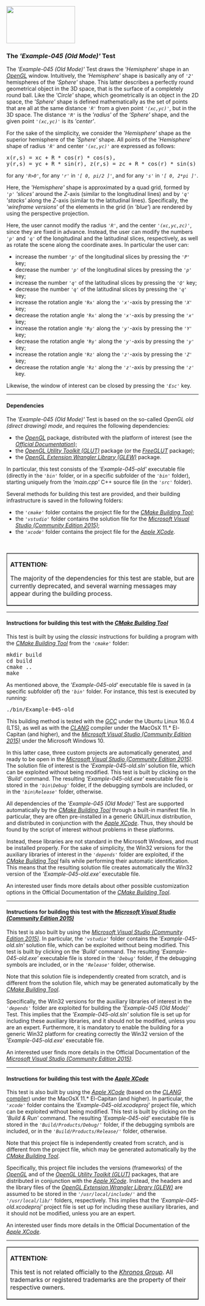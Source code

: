 <A href="http://www.opengl.org"><IMG src='https://www.khronos.org/assets/images/api_logos/opengl.png' border=0 width="180" height="97"></A>

<H3>The <i>'Example-045 (Old Mode)'</i> Test</H3>

The <i>'Example-045 (Old Mode)'</i> Test draws the <i>'Hemisphere'</i> shape in an <A href="http://www.opengl.org"><i>OpenGL</i></A> window. Intuitively, the <i>'Hemisphere'</i> shape is basically any of <code><i>'2'</i></code> hemispheres of the <i>'Sphere'</i> shape. This latter describes a perfectly round geometrical object in the 3D space, that is the surface of a completely round ball. Like the <i>'Circle'</i> shape, which geometrically is an object in the 2D space, the <i>'Sphere'</i> shape is defined mathematically as the set of points that are all at the same distance <code><i>'R'</i></code> from a given point <code><i>'(xc,yc)'</i></code>, but in the 3D space. The distance <code><i>'R'</i></code> is the <i>'radius'</i> of the <i>'Sphere'</i> shape, and the given point <code><i>'(xc,yc)'</i></code> is its <i>'center'</i></code>.<p>For the sake of the simplicity, we consider the <i>'Hemisphere'</i> shape as the superior hemisphere of the <i>'Sphere'</i> shape. All points of the <i>'Hemisphere'</i> shape of radius <code><i>'R'</i></code> and center <code><i>'(xc,yc)'</i></code> are expressed as follows:<p><pre>x(r,s) = xc + R * cos(r) * cos(s), y(r,s) = yc + R * sin(r), z(r,s) = zc + R * cos(r) * sin(s)</pre><p>for any <code><i>'R>0'</i></code>, for any <code><i>'r'</i></code> in <code><i>'[ 0, pi/2 ]'</i></code>, and for any <code><i>'s'</i></code> in <code><i>'[ 0, 2*pi ]'</i></code>.<p>Here, the <i>'Hemisphere'</i> shape is approximated by a quad grid, formed by <code><i>'p'</i></code> <i>'slices'</i> around the <i>Z</i>-axis (similar to the longitudinal lines) and by <code><i>'q'</i></code>  <i>'stacks'</i> along the <i>Z</i>-axis (similar to the latitudinal lines). Specifically, the <i>'wireframe versions'</i> of the elements in the grid (in <i>'blue'</i>) are rendered by using the perspective projection.<p>Here, the user cannot modify the radius <code><i>'R'</i></code>, and the center <code><i>'(xc,yc,zc)'</i></code>, since they are fixed in advance. Instead, the user can modify the numbers <code><i>'p'</i></code> and <code><i>'q'</i></code> of the longitudinal and the latitudinal slices, respectively, as well as rotate the scene along the coordinate axes. In particular the user can:<p><ul>
<li>increase the number <code><i>'p'</i></code> of the longitudinal slices by pressing the <code><i>'P'</i></code> key;</li>
<li>decrease the number <code><i>'p'</i></code> of the longitudinal slices by pressing the <code><i>'p'</i></code> key;</li>
<li>increase the number <code><i>'q'</i></code> of the latitudinal slices by pressing the <code><i>'Q'</i></code> key;</li>
<li>decrease the number <code><i>'q'</i></code> of the latitudinal slices by pressing the <code><i>'q'</i></code> key;</li>
<li>increase the rotation angle <code>'Rx'</i></code> along the <code><i>'x'</i></code>-axis by pressing the <code><i>'X'</i></code> key;</li>
<li>decrease the rotation angle <code>'Rx'</i></code> along the <code><i>'x'</i></code>-axis by pressing the <code><i>'x'</i></code> key;</li>
<li>increase the rotation angle <code>'Ry'</i></code> along the <code><i>'y'</i></code>-axis by pressing the <code><i>'Y'</i></code> key;</li>
<li>decrease the rotation angle <code>'Ry'</i></code> along the <code><i>'y'</i></code>-axis by pressing the <code><i>'y'</i></code> key;</li>
<li>increase the rotation angle <code>'Rz'</i></code> along the <code><i>'z'</i></code>-axis by pressing the <code><i>'Z'</i></code> key;</li>
<li>decrease the rotation angle <code>'Rz'</i></code> along the <code><i>'z'</i></code>-axis by pressing the <code><i>'z'</i></code> key.</li></ul><p>Likewise, the window of interest can be closed by pressing the <code><i>'Esc'</i></code> key.<p>





<p><hr><p><h4>Dependencies</h4>

The <i>'Example-045 (Old Mode)'</i> Test is based on the so-called <i>OpenGL old (direct drawing) mode</i>, and requires the following dependencies:<ul>

<li>the <A href="http://www.opengl.org"><i>OpenGL</i></A> package, distributed with the platform of interest (see the <i><A href="https://www.khronos.org/opengl/wiki/Getting_Started">Official Documentation</A></i>);</li>
<li>the <i><A href="https://www.opengl.org/resources/libraries/glut/">OpenGL Utility Toolkit (GLUT)</A></i> package (or the <A href="http://freeglut.sourceforge.net/"><i>FreeGLUT</i></A> package);</li>
<li>the <A href="http://glew.sourceforge.net/"><i>OpenGL Extension Wrangler Library (GLEW)</i></A> package.</li></ul><p>In particular, this test consists of the <i>'Example-045-old'</i> executable file (directly in the <i><code>'bin'</code></i> folder, or in a specific subfolder of the <i><code>'bin'</code></i> folder), starting uniquely from the <i>'main.cpp'</i> C++ source file (in the <i><code>'src'</code></i> folder).<p>Several methods for building this test are provided, and their building infrastructure is saved in the following folders:<p><ul>
<li>the <i><code>'cmake'</code></i> folder contains the project file for the <i><A href="http://cmake.org">CMake Building Tool</A></i>;</li>
<li>the <i><code>'vstudio'</code></i> folder contains the solution file for the <i><A href="http://www.visualstudio.com/">Microsoft Visual Studio (Community Edition 2015)</A></i>;</li>
<li>the <i><code>'xcode'</code></i> folder contains the project file for the <i><A href="http://developer.apple.com/xcode/">Apple XCode</A></i>.</li></ul><br><table border=1><tr><td><p><b>ATTENTION:</b><p>The majority of the dependencies for this test are stable, but are currently deprecated, and several warning messages may appear during the building process.<p></td></tr></table><p><hr><p>

<h4>Instructions for building this test with the <i><A href="http://cmake.org">CMake Building Tool</A></i></h4>

This test is built by using the <i>classic</i> instructions for building a program with the <i><A href="http://cmake.org">CMake Building Tool</A></i> from the <i><code>'cmake\'</code></i> folder:
<pre>mkdir build
cd build
cmake ..
make
</pre><p>As mentioned above, the <i>'Example-045-old'</i> executable file is saved in (a specific subfolder of) the <i><code>'bin'</code></i> folder. For instance, this test is executed by running:<pre>./bin/Example-045-old</pre><p>This building method is tested with the <A href="http://gcc.gnu.org/"><i>GCC</i></A> under the Ubuntu Linux 16.0.4 (LTS), as well as with the <A href="http://clang.llvm.org/"><i>CLANG</i></A> compiler under the MacOsX 11.* El-Capitan (and higher), and the <A href="http://www.visualstudio.com/"><i>Microsoft Visual Studio (Community Edition 2015)</i></A> under the Microsoft Windows 10.<p>In this latter case, three custom projects are automatically generated, and ready to be open in the <A href="http://www.visualstudio.com/"><i>Microsoft Visual Studio (Community Edition 2015)</i></A>. The solution file of interest is the <i>'Example-045-old.sln'</i> solution file, which can be exploited without being modified. This test is built by clicking on the <i>'Build'</i> command. The resulting <i>'Example-045-old.exe'</i> executable file is stored in the <i><code>'bin\Debug'</code></i> folder, if the debugging symbols are included, or in the <i><code>'bin\Release'</code></i> folder, otherwise.<p>

All dependencies of the <i>'Example-045 (Old Mode)'</i> Test are supported automatically by the <i><A href="http://cmake.org">CMake Building Tool</A></i> through a built-in manifest file. In particular, they are often pre-installed in a generic GNU/Linux distribution, and distributed in conjunction with the <A href="http://developer.apple.com/xcode/"><i>Apple XCode</i></A>. Thus, they should be found by the script of interest without problems in these platforms.<p>Instead, these libraries are not standard in the Microsoft Windows, and must be installed properly. For the sake of simplicity, the Win32 versions for the auxiliary libraries of interest in the <i><code>'depends'</code></i> folder are exploited, if the <i><A href="http://cmake.org">CMake Building Tool</A></i> fails while performing their automatic identification. This means that the resulting solution file creates automatically the Win32 version of the <i>'Example-045-old.exe'</i> executable file.<p>An interested user finds more details about other possible customization options in the Official Documentation of the <i><A href="http://cmake.org">CMake Building Tool</A></i>.<p><hr><p>

<h4>Instructions for building this test with the <i><A href="http://www.visualstudio.com/">Microsoft Visual Studio (Community Edition 2015)</A></i></h4>

This test is also built by using the <A href="http://www.visualstudio.com/"><i>Microsoft Visual Studio (Community Edition 2015)</i></A>. In particular, the <i><code>'vstudio\'</code></i> folder contains the <i>'Example-045-old.sln'</i> solution file, which can be exploited without being modified. This test is built by clicking on the <i>'Build'</i> command. The resulting <i>'Example-045-old.exe'</i> executable file is stored in the <i><code>'Debug'</code></i> folder, if the debugging symbols are included, or in the <i><code>'Release'</code></i> folder, otherwise.

Note that this solution file is independently created from scratch, and is different from the solution file, which may be generated automatically by the <i><A href="http://cmake.org">CMake Building Tool</A></i>.

Specifically, the Win32 versions for the auxiliary libraries of interest in the <i><code>'depends\'</code></i> folder are exploited for building the <i>'Example-045 (Old Mode)'</i> Test. This implies that the <i>'Example-045-old.sln'</i> solution file is set up for including these auxiliary libraries, and it should not be modified, unless you are an expert. Furthermore, it is mandatory to enable the building for a generic Win32 platform for creating correctly the Win32 version of the <i>'Example-045-old.exe'</i> executable file.<p>An interested user finds more details in the Official Documentation of the <i><A href="http://www.visualstudio.com/">Microsoft Visual Studio (Community Edition 2015)</A></i>.<p><hr><p>

<h4>Instructions for building this test with the <i><A href="http://developer.apple.com/xcode/">Apple XCode</A></i></h4>

This test is also built by using the <A href="http://developer.apple.com/xcode/"><i>Apple XCode</i></A> (based on the <A href="http://clang.llvm.org/"><i>CLANG</i> compiler</A>) under the MacOsX 11.* El-Capitan (and higher). In particular, the <i><code>'xcode'</code></i> folder contains the <i>'Example-045-old.xcodeproj'</i> project file, which can be exploited without being modified. This test is built by clicking on the <i>'Build & Run'</i> command. The resulting <i>'Example-045-old'</i> executable file is stored in the <i><code>'Build/Products/Debug/'</code></i> folder, if the debugging symbols are included, or in the <i><code>'Build/Products/Release/'</code></i> folder, otherwise.<p>

Note that this project file is independently created from scratch, and is different from the project file, which may be generated automatically by the <i><A href="http://cmake.org">CMake Building Tool</A></i>.<p>

Specifically, this project file includes the versions (frameworks) of the <A href="http://www.opengl.org"><i>OpenGL</i></A> and of the <i><A href="https://www.opengl.org/resources/libraries/glut/">OpenGL Utility Toolkit (GLUT)</A></i> packages, that are distributed in conjunction with the <A href="http://developer.apple.com/xcode/"><i>Apple XCode</i></A>. Instead, the headers and the library files of the <A href="http://glew.sourceforge.net/"><i>OpenGL Extension Wrangler Library (GLEW)</i></A> are assumed to be stored in the <i><code>'/usr/local/include/'</code></i> and the <i><code>'/usr/local/lib/'</code></i> folders, respectively. This implies that the <i>'Example-045-old.xcodeproj'</i> project file is set up for including these auxiliary libraries, and it should not be modified, unless you are an expert.<p>An interested user finds more details in the Official Documentation of the <A href="http://developer.apple.com/xcode/"><i>Apple XCode</i></A>.<p><hr><p><table border=1><tr><td><p><b>ATTENTION:</b><p>This test is not related officially to the <i><A href="https://www.khronos.org/">Khronos Group</A></i>. All trademarks or registered trademarks are the property of their respective owners.</td></tr></table>
